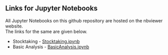 ## Links for Jupyter Notebooks

All Jupyter Notebooks on this github repository are hosted on the nbviewer website. <br>
The links for the same are given below.

* Stocktaking - [Stocktaking.ipynb](https://nbviewer.jupyter.org/github/sumanthvrao/We_R_Pythons/blob/master/stocktaking.ipynb)
* Basic Analysis - [BasicAnalysis.ipynb](https://nbviewer.jupyter.org/github/sumanthvrao/We_R_Pythons/blob/master/BasicAnalysis.ipynb)
